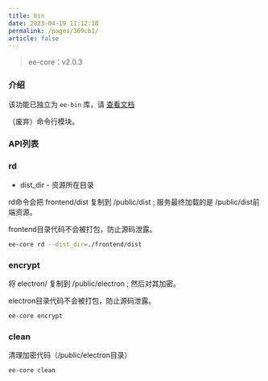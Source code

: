 ```yaml
---
title: bin
date: 2023-04-19 11:12:18
permalink: /pages/369cb1/
article: false
---
```


> ee-core：v2.0.3

### 介绍

该功能已独立为 `ee-bin` 库，请 [查看文档](/pages/e1816f/)

（废弃）命令行模块。

### API列表

### rd
- dist_dir - 资源所在目录

rd命令会把 frontend/dist 复制到 /public/dist ; 服务最终加载的是 /public/dist前端资源。

frontend目录代码不会被打包，防止源码泄露。
```bash
ee-core rd --dist_dir=./frontend/dist
```

### encrypt
将 electron/ 复制到 /public/electron ; 然后对其加密。

electron目录代码不会被打包，防止源码泄露。
```bash
ee-core encrypt
```

### clean
清理加密代码（/public/electron目录）
```bash
ee-core clean
```